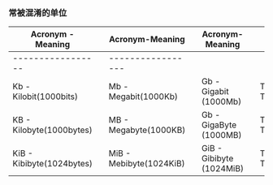 ### 常被混淆的单位
| Acronym - Meaning      |     | Acronym-Meaning      |     | Acronym-Meaning       |     | Acronym-Meaning      |
| ---------------------- | --- | -------------------- | --- | --------------------- | --- | -------------------- |
| -----------------      |     |  -----------------                    | || |                      |
| Kb - Kilobit(1000bits) |     | Mb - Megabit(1000Kb) |     | Gb - Gigabit (1000Mb) |     | Tb - Terabit(1000Gb) |
| KB - Kilobyte(1000bytes) |     | MB - Megabyte(1000KB) |     | Gb - GigaByte (1000MB) |     | Tb - Terabyte(1000GB) |
| KiB - Kibibyte(1024bytes) |     | MiB - Mebibyte(1024KiB) |     | GiB - Gibibyte (1024MiB) |     | Tib - Tebibyte(1024GiB) |

